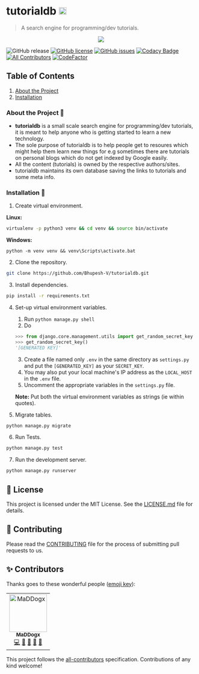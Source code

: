 # tutorialdb <img src="https://raw.githubusercontent.com/Bhupesh-V/tutorialdb/master/app/static/app/TDB.png" height="20px">

> A search engine for programming/dev tutorials.

<p align="center">
<img src="https://raw.githubusercontent.com/Bhupesh-V/tutorialdb/master/app/static/app/tutorialdb.png">
</p>


![GitHub release](https://img.shields.io/github/release/Bhupesh-V/tutorialdb)
[![GitHub license](https://img.shields.io/github/license/Bhupesh-V/tutorialdb)](https://github.com/Bhupesh-V/tutorialdb/blob/master/LICENSE)
[![GitHub issues](https://img.shields.io/github/issues/Bhupesh-V/tutorialdb)](https://github.com/Bhupesh-V/tutorialdb/issues)
[![Codacy Badge](https://api.codacy.com/project/badge/Grade/af7df141776744a49435a876c7b87834)](https://app.codacy.com/app/Bhupesh-V/tutorialdb?utm_source=github.com&utm_medium=referral&utm_content=Bhupesh-V/tutorialdb&utm_campaign=Badge_Grade_Dashboard)
[![All Contributors](https://img.shields.io/badge/all_contributors-1-orange.svg?style=flat-square)](#contributors)
[![CodeFactor](https://www.codefactor.io/repository/github/bhupesh-v/tutorialdb/badge)](https://www.codefactor.io/repository/github/bhupesh-v/tutorialdb)

## Table of Contents

1. [About the Project](#about-the-project)
2. [Installation](#installation-)


### About the Project 🔘

- **tutorialdb** is a small scale search engine for programming/dev tutorials, it is meant to help anyone who is getting started to learn a new technology.
- The sole purpose of tutorialdb is to help people get to resoures which might help them learn new things for e.g sometimes there are tutorials on personal blogs which do not get indexed by Google easily.
- All the content (tutorials) is owned by the respective authors/sites.
- tutorialdb maintains its own database saving the links to tutorials and some meta info.

### Installation 🔮

1. Create virtual environment.

**Linux:**
```bash
virtualenv -p python3 venv && cd venv && source bin/activate
```

**Windows:**
```batch
python -m venv venv && venv\Scripts\activate.bat
```

2. Clone the repository.

```bash
git clone https://github.com/Bhupesh-V/tutorialdb.git
```    

3. Install dependencies.

```bash
pip install -r requirements.txt
```

4. Set-up virtual environment variables.

	1. Run `python manage.py shell`
	2. Do 
	```python
	>>> from django.core.management.utils import get_random_secret_key
	>>> get_random_secret_key()
	'[GENERATED KEY]'
	```
	3. Create a file named only `.env` in the same directory as `settings.py` and put the `[GENERATED_KEY]` as your `SECRET_KEY`.
	4. You may also put your local machine's IP address as the `LOCAL_HOST` in the `.env` file.
	5. Uncomment the appropriate variables in the `settings.py` file.

	__Note:__ Put both the virtual environment variables as strings (ie within quotes).

5. Migrate tables.

```bash
python manage.py migrate
```

6. Run Tests.

```bash
python manage.py test
```

7. Run the development server.

```bash
python manage.py runserver
```

## 📝 License

This project is licensed under the MIT License. See the [LICENSE.md](LICENSE) file for details.

## 👋 Contributing

Please read the [CONTRIBUTING](CONTRIBUTING.md) file for the process of submitting pull requests to us.

## ✨ Contributors

Thanks goes to these wonderful people ([emoji key](https://allcontributors.org/docs/en/emoji-key)):

<!-- ALL-CONTRIBUTORS-LIST:START - Do not remove or modify this section -->
<!-- prettier-ignore -->
<table>
  <tr>
    <td align="center"><a href="https://github.com/Animesh-Ghosh"><img src="https://avatars3.githubusercontent.com/u/34956994?v=4" width="100px;" alt="MaDDogx"/><br /><sub><b>MaDDogx</b></sub></a><br /><a href="https://github.com/Bhupesh-V/tutorialdb/commits?author=Animesh-Ghosh" title="Code">💻</a> <a href="https://github.com/Bhupesh-V/tutorialdb/issues?q=author%3AAnimesh-Ghosh" title="Bug reports">🐛</a> <a href="#ideas-Animesh-Ghosh" title="Ideas, Planning, & Feedback">🤔</a> <a href="#review-Animesh-Ghosh" title="Reviewed Pull Requests">👀</a> <a href="#userTesting-Animesh-Ghosh" title="User Testing">📓</a></td>
  </tr>
</table>

<!-- ALL-CONTRIBUTORS-LIST:END -->

This project follows the [all-contributors](https://github.com/all-contributors/all-contributors) specification. Contributions of any kind welcome!
